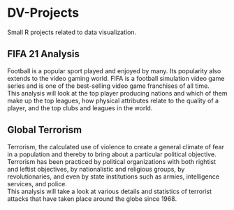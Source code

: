 # DV-Projects
Small R projects related to data visualization.
## FIFA 21 Analysis 
Football is a popular sport played and enjoyed by many. Its popularity also extends to the video gaming world. FIFA is a football simulation video game series and is one of the best-selling video game franchises of all time. 
<br> 
This analysis will look at the top player producing nations and which of them make up the top leagues, how physical attributes relate to the quality of a player, and the top clubs and leagues in the world.
## Global Terrorism
Terrorism, the calculated use of violence to create a general climate of fear in a population and thereby to bring about a particular political objective. Terrorism has been practiced by political organizations with both rightist and leftist objectives, by nationalistic and religious groups, by revolutionaries, and even by state institutions such as armies, intelligence services, and police.
<br>
This analysis will take a look at various details and statistics of terrorist attacks that have taken place around the globe since 1968.
